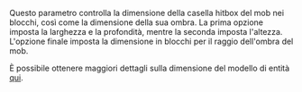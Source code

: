  Questo parametro controlla la dimensione della casella hitbox del mob nei blocchi, così come la dimensione della sua ombra. La prima opzione imposta la larghezza e la profondità, mentre la seconda imposta l'altezza. L'opzione finale imposta la dimensione in blocchi per il raggio dell'ombra del mob.

 È possibile ottenere maggiori dettagli sulla dimensione del modello di entità [qui](https://mcreator.net/wiki/entity-model-sizes).